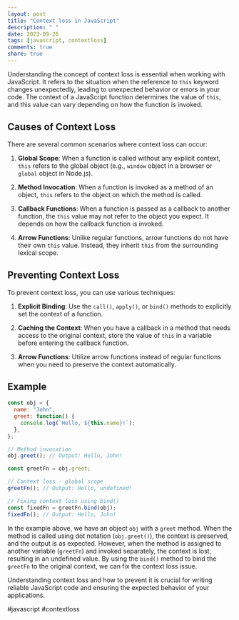 ```yaml
---
layout: post
title: "Context loss in JavaScript"
description: " "
date: 2023-09-26
tags: [javascript, contextloss]
comments: true
share: true
---
```


Understanding the concept of context loss is essential when working with JavaScript. It refers to the situation when the reference to `this` keyword changes unexpectedly, leading to unexpected behavior or errors in your code. The context of a JavaScript function determines the value of `this`, and this value can vary depending on how the function is invoked.

## Causes of Context Loss

There are several common scenarios where context loss can occur:

1. **Global Scope**: When a function is called without any explicit context, `this` refers to the global object (e.g., `window` object in a browser or `global` object in Node.js).

2. **Method Invocation**: When a function is invoked as a method of an object, `this` refers to the object on which the method is called.

3. **Callback Functions**: When a function is passed as a callback to another function, the `this` value may not refer to the object you expect. It depends on how the callback function is invoked.

4. **Arrow Functions**: Unlike regular functions, arrow functions do not have their own `this` value. Instead, they inherit `this` from the surrounding lexical scope.

## Preventing Context Loss

To prevent context loss, you can use various techniques:

1. **Explicit Binding**: Use the `call()`, `apply()`, or `bind()` methods to explicitly set the context of a function.

2. **Caching the Context**: When you have a callback in a method that needs access to the original context, store the value of `this` in a variable before entering the callback function.

3. **Arrow Functions**: Utilize arrow functions instead of regular functions when you need to preserve the context automatically.

## Example

```javascript
const obj = {
  name: "John",
  greet: function() {
    console.log(`Hello, ${this.name}!`);
  },
};

// Method invocation
obj.greet(); // Output: Hello, John!

const greetFn = obj.greet;

// Context loss - global scope
greetFn(); // Output: Hello, undefined!

// Fixing context loss using bind()
const fixedFn = greetFn.bind(obj);
fixedFn(); // Output: Hello, John!
```

In the example above, we have an object `obj` with a `greet` method. When the method is called using dot notation (`obj.greet()`), the context is preserved, and the output is as expected. However, when the method is assigned to another variable (`greetFn`) and invoked separately, the context is lost, resulting in an undefined value. By using the `bind()` method to bind the `greetFn` to the original context, we can fix the context loss issue.

Understanding context loss and how to prevent it is crucial for writing reliable JavaScript code and ensuring the expected behavior of your applications.

#javascript #contextloss
